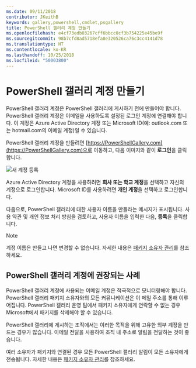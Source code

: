 ```yaml
---
ms.date: 09/11/2018
contributor: JKeithB
keywords: gallery,powershell,cmdlet,psgallery
title: PowerShell 갤러리 계정 만들기
ms.openlocfilehash: e4cf73edb03267cff6bbcc0cf3b754225e45be9f
ms.sourcegitcommit: 98b7cfd8ad5718efa8e320526ca76c3cc4141d78
ms.translationtype: HT
ms.contentlocale: ko-KR
ms.lasthandoff: 10/25/2018
ms.locfileid: "50003800"
---
```

# <a name="creating-a-powershell-gallery-account"></a>PowerShell 갤러리 계정 만들기

PowerShell 갤러리 계정은 PowerShell 갤러리에 게시하기 전에 만들어야 합니다.
PowerShell 갤러리 계정은 이메일을 사용하도록 설정된 로그인 계정에 연결해야 합니다. 이 계정은 Azure Active Directory 계정 또는 Microsoft ID(예: outlook.com 또는 hotmail.com의 이메일 계정)일 수 있습니다.

PowerShell 갤러리 계정을 만들려면 [https://PowerShellGallery.com](https://PowerShellGallery.com)으로 이동하고, 다음 이미지와 같이 **로그인**을 클릭합니다.

![새 계정 등록](../../Images/CreateAccount-Register.png)

Azure Active Directory 계정을 사용하려면 **회사 또는 학교 계정**을 선택하고 자신의 계정으로 로그인합니다. Microsoft ID를 사용하려면 **개인 계정**을 선택하고 로그인합니다.

다음으로, PowerShell 갤러리에 대한 사용자 이름을 만들라는 메시지가 표시됩니다. 사용 약관 및 개인 정보 처리 방침을 검토하고, 사용자 이름을 입력한 다음, **등록**을 클릭합니다.

> [!NOTE]
> 계정 이름은 만들고 나면 변경할 수 없습니다. 자세한 내용은 [패키지 소유자 관리](managing-package-owners.md)를 참조하세요.

## <a name="recommended-practices-for-powershell-gallery-accounts"></a>PowerShell 갤러리 계정에 권장되는 사례

PowerShell 갤러리 계정에 사용되는 이메일 계정은 적극적으로 모니터링해야 합니다. PowerShell 갤러리 패키지 소유자와의 모든 커뮤니케이션은 이 메일 주소를 통해 이루어집니다. PowerShell 갤러리 운영 팀에서 패키지 소유자에게 연락할 수 없는 경우 Microsoft에서 패키지를 삭제해야 할 수 있습니다.

PowerShell 갤러리에 게시하는 조직에서는 이러한 목적을 위해 고유한 외부 계정을 만드는 경우가 많습니다. 이메일 전달을 사용하여 조직 내 주소로 알림을 전달하는 것이 좋습니다.

여러 소유자가 패키지와 연결된 경우 모든 PowerShell 갤러리 알림이 모든 소유자에게 전송됩니다. 자세한 내용은 [패키지 소유자 관리](managing-package-owners.md)를 참조하세요.
